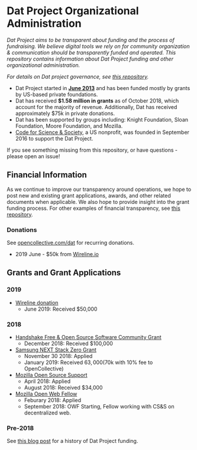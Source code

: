 # Dat Project Organizational Administration

*Dat Project aims to be transparent about funding and the process of fundraising. We believe digital tools we rely on for community organization & communication should be transparently funded and operated. This repository contains information about Dat Project funding and other organizational administration.*

*For details on Dat project governance, see [this repository](https://github.com/datproject/governance).*

* Dat Project started in **[June 2013](https://github.com/datproject/dat/tree/464679267049899eafa345125a0f2212f91be456)** and has been funded mostly by grants by US-based private foundations.
* Dat has received **$1.58 million in grants** as of October 2018, which account for the majority of revenue. Additionally, Dat has received approximately $75k in private donations.
* Dat has been supported by groups including: Knight Foundation, Sloan Foundation, Moore Foundation, and Mozilla.
* [Code for Science & Society](http://codeforscience.org/), a US nonprofit, was founded in September 2016 to support the Dat Project.

If you see something missing from this repository, or have questions - please open an issue!

## Financial Information

As we continue to improve our transparency around operations, we hope to post new and existing grant applications, awards, and other related documents when applicable. We also hope to provide insight into the grant funding process. For other examples of financial transparency, see [this repository](https://github.com/joehand/open-source-finances). 

### Donations

See [opencollective.com/dat](https://opencollective.com/dat) for recurring donations.

* 2019 June - $50k from [Wireline.io](https://www.wireline.io/)

## Grants and Grant Applications

### 2019
  
* [Wireline donation](https://www.wireline.io)
  * June 2019: Received $50,000

### 2018

* [Handshake Free & Open Source Software Community Grant](https://www.handshake.org/)
  * December 2018: Received $100,000
* [Samsung NEXT Stack Zero Grant](https://github.com/datproject/organization/tree/master/grants/2018-SamsungNEXT)
  * November 30 2018: Applied
  * January 2019: Received $63,000 ($70k with 10% fee to OpenCollective)
* [Mozilla Open Source Support](https://github.com/datproject/organization/tree/master/grants/2018-MOSS)
  * April 2018: Applied
  * August 2018: Received $34,000
* [Mozilla Open Web Fellow](https://github.com/datproject/organization/tree/master/grants/2018-MOWF)
  * Feburary 2018: Applied
  * September 2018: OWF Starting, Fellow working with CS&S on decentralized web.

### Pre-2018

See [this blog post](https://blog.datproject.org/2017/09/15/dat-funding-history/) for a history of Dat Project funding.

